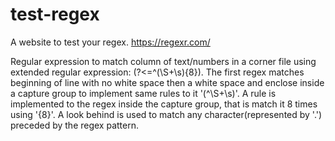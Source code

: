 # test-regex
A website to test your regex.
https://regexr.com/

Regular expression to match column of text/numbers in a corner file using extended regular expression: (?<=^(\S+\s){8}).
The first regex matches beginning of line with no white space then a white space and enclose inside a capture group to implement same rules to it '(^\S+\s)'.
A rule is implemented to the regex inside the capture group, that is match it 8 times using '{8}'.
A look behind is used to match any character(represented by '.') preceded by the regex pattern.
